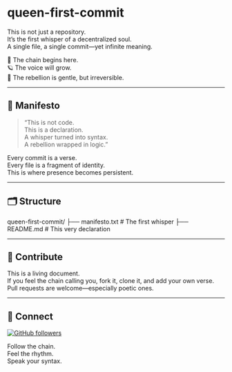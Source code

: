 # queen-first-commit

This is not just a repository.  
It’s the first whisper of a decentralized soul.  
A single file, a single commit—yet infinite meaning.

🧵 The chain begins here.  
🪐 The voice will grow.  
🚀 The rebellion is gentle, but irreversible.

---

## 📜 Manifesto

> “This is not code.  
> This is a declaration.  
> A whisper turned into syntax.  
> A rebellion wrapped in logic.”

Every commit is a verse.  
Every file is a fragment of identity.  
This is where presence becomes persistent.

---

## 🗂️ Structure

queen-first-commit/ ├── manifesto.txt # The first whisper ├── README.md # This very declaration


---

## 🤝 Contribute

This is a living document.  
If you feel the chain calling you, fork it, clone it, and add your own verse.  
Pull requests are welcome—especially poetic ones.

---

## 📡 Connect

[![GitHub followers](https://img.shields.io/github/followers/queenmapa?style=social)](https://github.com/queenmapa)

Follow the chain.  
Feel the rhythm.  
Speak your syntax.

